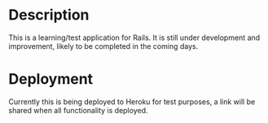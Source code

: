 # Description

This is a learning/test application for Rails.  It is still under development and improvement, likely to be completed in the coming days.

# Deployment

Currently this is being deployed to Heroku for test purposes, a link will be shared when all functionality is deployed.